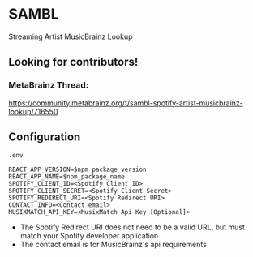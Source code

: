 # SAMBL
Streaming Artist MusicBrainz Lookup

## Looking for contributors!
  
### MetaBrainz Thread:

https://community.metabrainz.org/t/sambl-spotify-artist-musicbrainz-lookup/716550

## Configuration
`.env` 
```
REACT_APP_VERSION=$npm_package_version
REACT_APP_NAME=$npm_package_name
SPOTIFY_CLIENT_ID=<Spotify Client ID>
SPOTIFY_CLIENT_SECRET=<Spotify Client Secret>
SPOTIFY_REDIRECT_URI=<Spotify Redirect URI>
CONTACT_INFO=<Contact email>
MUSIXMATCH_API_KEY=<MusixMatch Api Key [Optional]>
```
* The Spotify Redirect URI does not need to be a valid URL, but must match your Spotify developer application
* The contact email is for MusicBrainz's api requirements